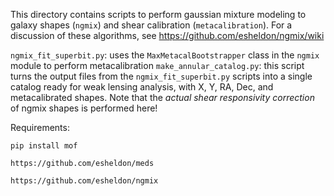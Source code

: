 This directory contains scripts to perform gaussian mixture modeling to galaxy shapes (`ngmix`) and
shear calibration (`metacalibration`). For a discussion of these algorithms, see 
https://github.com/esheldon/ngmix/wiki


`ngmix_fit_superbit.py`: uses the `MaxMetacalBootstrapper` class in the `ngmix` module to perform metacalibration
`make_annular_catalog.py`: this script turns the output files from the `ngmix_fit_superbit.py` scripts into a single
catalog ready for weak lensing analysis, with X, Y, RA, Dec, and metacalibrated shapes. Note that the *actual shear responsivity correction* of ngmix shapes
is performed here! 

Requirements:

`pip install mof`

`https://github.com/esheldon/meds`

`https://github.com/esheldon/ngmix`


